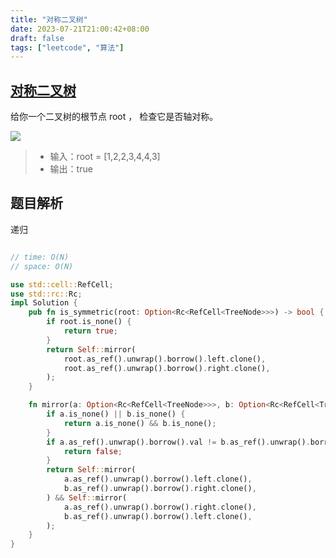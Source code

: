 ```yaml
---
title: "对称二叉树"
date: 2023-07-21T21:00:42+08:00
draft: false
tags: ["leetcode", "算法"]
---
```


## [对称二叉树](https://leetcode.cn/problems/symmetric-tree/)

给你一个二叉树的根节点 root ， 检查它是否轴对称。

![](https://assets.leetcode.com/uploads/2021/02/19/symtree1.jpg)

>- 输入：root = [1,2,2,3,4,4,3]
>- 输出：true

## 题目解析

递归

```rust

// time: O(N)
// space: O(N)

use std::cell::RefCell;
use std::rc::Rc;
impl Solution {
    pub fn is_symmetric(root: Option<Rc<RefCell<TreeNode>>>) -> bool {
        if root.is_none() {
            return true;
        }
        return Self::mirror(
            root.as_ref().unwrap().borrow().left.clone(),
            root.as_ref().unwrap().borrow().right.clone(),
        );
    }

    fn mirror(a: Option<Rc<RefCell<TreeNode>>>, b: Option<Rc<RefCell<TreeNode>>>) -> bool {
        if a.is_none() || b.is_none() {
            return a.is_none() && b.is_none();
        }
        if a.as_ref().unwrap().borrow().val != b.as_ref().unwrap().borrow().val {
            return false;
        }
        return Self::mirror(
            a.as_ref().unwrap().borrow().left.clone(),
            b.as_ref().unwrap().borrow().right.clone(),
        ) && Self::mirror(
            a.as_ref().unwrap().borrow().right.clone(),
            b.as_ref().unwrap().borrow().left.clone(),
        );
    }
}

```


